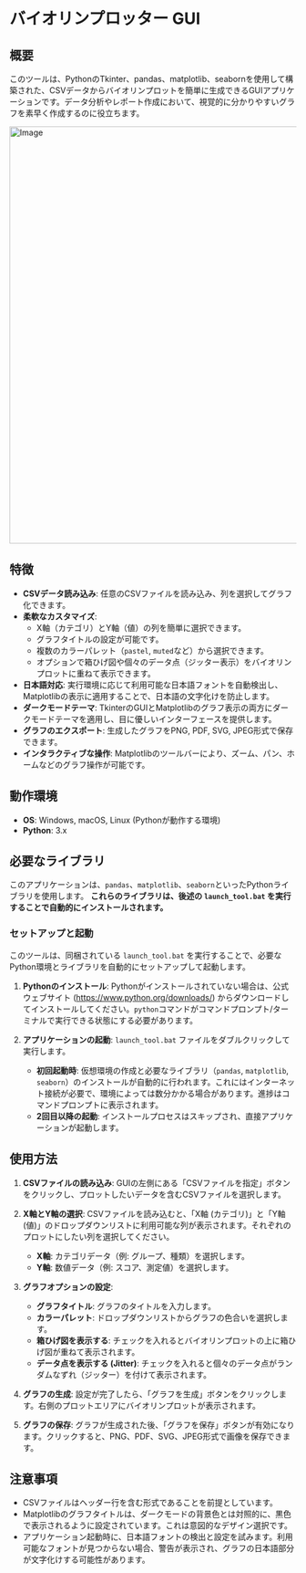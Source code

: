 # バイオリンプロッター GUI

## 概要
このツールは、PythonのTkinter、pandas、matplotlib、seabornを使用して構築された、CSVデータからバイオリンプロットを簡単に生成できるGUIアプリケーションです。データ分析やレポート作成において、視覚的に分かりやすいグラフを素早く作成するのに役立ちます。


<img width="896" height="731" alt="Image" src="https://github.com/user-attachments/assets/ba97ba30-0418-4395-b0d6-a4d408ae34d1" />


## 特徴
-   **CSVデータ読み込み**: 任意のCSVファイルを読み込み、列を選択してグラフ化できます。
-   **柔軟なカスタマイズ**:
    -   X軸（カテゴリ）とY軸（値）の列を簡単に選択できます。
    -   グラフタイトルの設定が可能です。
    -   複数のカラーパレット（`pastel`, `muted`など）から選択できます。
    -   オプションで箱ひげ図や個々のデータ点（ジッター表示）をバイオリンプロットに重ねて表示できます。
-   **日本語対応**: 実行環境に応じて利用可能な日本語フォントを自動検出し、Matplotlibの表示に適用することで、日本語の文字化けを防止します。
-   **ダークモードテーマ**: TkinterのGUIとMatplotlibのグラフ表示の両方にダークモードテーマを適用し、目に優しいインターフェースを提供します。
-   **グラフのエクスポート**: 生成したグラフをPNG, PDF, SVG, JPEG形式で保存できます。
-   **インタラクティブな操作**: Matplotlibのツールバーにより、ズーム、パン、ホームなどのグラフ操作が可能です。

## 動作環境
-   **OS**: Windows, macOS, Linux (Pythonが動作する環境)
-   **Python**: 3.x

## 必要なライブラリ
このアプリケーションは、`pandas`、`matplotlib`、`seaborn`といったPythonライブラリを使用します。
**これらのライブラリは、後述の `launch_tool.bat` を実行することで自動的にインストールされます。**

### セットアップと起動
このツールは、同梱されている `launch_tool.bat` を実行することで、必要なPython環境とライブラリを自動的にセットアップして起動します。

1.  **Pythonのインストール**:
    Pythonがインストールされていない場合は、公式ウェブサイト (https://www.python.org/downloads/) からダウンロードしてインストールしてください。`python`コマンドがコマンドプロンプト/ターミナルで実行できる状態にする必要があります。

2.  **アプリケーションの起動**:
    `launch_tool.bat` ファイルをダブルクリックして実行します。
    -   **初回起動時**: 仮想環境の作成と必要なライブラリ（`pandas`, `matplotlib`, `seaborn`）のインストールが自動的に行われます。これにはインターネット接続が必要で、環境によっては数分かかる場合があります。進捗はコマンドプロンプトに表示されます。
    -   **2回目以降の起動**: インストールプロセスはスキップされ、直接アプリケーションが起動します。

## 使用方法

1.  **CSVファイルの読み込み**:
    GUIの左側にある「CSVファイルを指定」ボタンをクリックし、プロットしたいデータを含むCSVファイルを選択します。

2.  **X軸とY軸の選択**:
    CSVファイルを読み込むと、「X軸 (カテゴリ)」と「Y軸 (値)」のドロップダウンリストに利用可能な列が表示されます。それぞれのプロットにしたい列を選択してください。
    -   **X軸**: カテゴリデータ（例: グループ、種類）を選択します。
    -   **Y軸**: 数値データ（例: スコア、測定値）を選択します。

3.  **グラフオプションの設定**:
    -   **グラフタイトル**: グラフのタイトルを入力します。
    -   **カラーパレット**: ドロップダウンリストからグラフの色合いを選択します。
    -   **箱ひげ図を表示する**: チェックを入れるとバイオリンプロットの上に箱ひげ図が重ねて表示されます。
    -   **データ点を表示する (Jitter)**: チェックを入れると個々のデータ点がランダムなずれ（ジッター）を付けて表示されます。

4.  **グラフの生成**:
    設定が完了したら、「グラフを生成」ボタンをクリックします。右側のプロットエリアにバイオリンプロットが表示されます。

5.  **グラフの保存**:
    グラフが生成された後、「グラフを保存」ボタンが有効になります。クリックすると、PNG、PDF、SVG、JPEG形式で画像を保存できます。

## 注意事項
-   CSVファイルはヘッダー行を含む形式であることを前提としています。
-   Matplotlibのグラフタイトルは、ダークモードの背景色とは対照的に、黒色で表示されるように設定されています。これは意図的なデザイン選択です。
-   アプリケーション起動時に、日本語フォントの検出と設定を試みます。利用可能なフォントが見つからない場合、警告が表示され、グラフの日本語部分が文字化けする可能性があります。
